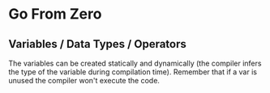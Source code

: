 # Go From Zero

## Variables / Data Types / Operators

The variables can be created statically and dynamically (the compiler infers the type of the variable during compilation time). Remember that if a var is unused the compiler won't execute the code.
